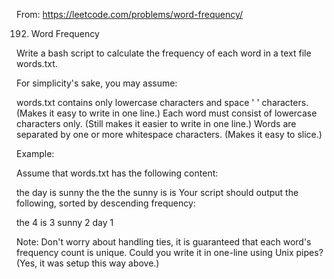 From: https://leetcode.com/problems/word-frequency/

192. Word Frequency

Write a bash script to calculate the frequency of each word in a text file words.txt.

For simplicity's sake, you may assume:

words.txt contains only lowercase characters and space ' ' characters. (Makes it easy to write in one line.)
Each word must consist of lowercase characters only. (Still makes it easier to write in one line.)
Words are separated by one or more whitespace characters. (Makes it easy to slice.)

Example:

Assume that words.txt has the following content:

the day is sunny the the
the sunny is is
Your script should output the following, sorted by descending frequency:

the 4
is 3
sunny 2
day 1

Note:
Don't worry about handling ties, it is guaranteed that each word's frequency count is unique.
Could you write it in one-line using Unix pipes? (Yes, it was setup this way above.)
